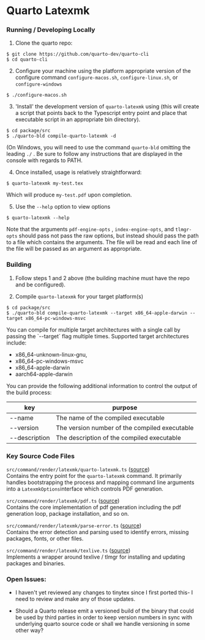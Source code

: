 # Quarto Latexmk

### Running / Developing Locally

1)  Clone the quarto repo:

``` {.bash}
$ git clone https://github.com/quarto-dev/quarto-cli
$ cd quarto-cli
```

2)  Configure your machine using the platform appropriate version of the configure command `configure-macos.sh`, `configure-linux.sh`, or `configure-windows`

``` {.bash}
$ ./configure-macos.sh 
```

3)  'Install' the development version of `quarto-latexmk` using (this will create a script that points back to the Typescript entry point and place that executable script in an appropriate bin directory).

``` {.bash}
$ cd package/src
$ ./quarto-bld compile-quarto-latexmk -d
```

(On Windows, you will need to use the command `quarto-bld` omitting the leading `./` . Be sure to follow any instructions that are displayed in the console with regards to PATH.

4)  Once installed, usage is relatively straightforward:

``` {.bash}
$ quarto-latexmk my-test.tex
```

Which will produce `my-test.pdf` upon completion.

5)  Use the `--help` option to view options

``` {.bash}
$ quarto-latexmk --help
```

Note that the arguments `pdf-engine-opts` , `index-engine-opts`, and `tlmgr-opts` should pass not pass the raw options, but instead should pass the path to a file which contains the arguments. The file will be read and each line of the file will be passed as an argument as appropriate.

### Building

1)  Follow steps 1 and 2 above (the building machine must have the repo and be configured).

2)  Compile `quarto-latexmk` for your target platform(s)

``` {.bash}
$ cd package/src
$ ./quarto-bld compile-quarto-latexmk --target x86_64-apple-darwin --target x86_64-pc-windows-msvc
```

You can compile for multiple target architectures with a single call by passing the \`--target\` flag multiple times. Supported target architectures include:

-   x86_64-unknown-linux-gnu,
-   x86_64-pc-windows-msvc
-   x86_64-apple-darwin
-   aarch64-apple-darwin

You can provide the following additional information to control the output of the build process:


| key  | purpose  |
|---|---|
| --name  |  The name of the compiled executable  |
| --version  |  The version number of the compiled executable  |
| --description  |  The description of the compiled executable  |


### Key Source Code Files

`src/command/render/latexmk/quarto-latexmk.ts` ([source](https://github.com/quarto-dev/quarto-cli/blob/main/src/command/render/latexmk/quarto-latexmk.ts))\
Contains the entry point for the `quarto-latexmk` command. It primarily handles bootstrapping the process and mapping command line arguments into a `LatexmkOptions`interface which controls PDF generation.

`src/command/render/latexmk/pdf.ts` ([source](https://github.com/quarto-dev/quarto-cli/blob/main/src/command/render/latexmk/pdf.ts))\
Contains the core implementation of pdf generation including the pdf generation loop, package installation, and so on.

`src/command/render/latexmk/parse-error.ts` ([source](https://github.com/quarto-dev/quarto-cli/blob/main/src/command/render/latexmk/parse-error.ts))\
Contains the error detection and parsing used to identify errors, missing packages, fonts, or other files.

`src/command/render/latexmk/texlive.ts` ([source](https://github.com/quarto-dev/quarto-cli/blob/main/src/command/render/latexmk/texlive.ts))\
Implements a wrapper around texlive / tlmgr for installing and updating packages and binaries.

### Open Issues:

-   I haven't yet reviewed any changes to tinytex since I first ported this- I need to review and make any of those updates.

-   Should a Quarto release emit a versioned build of the binary that could be used by third parties in order to keep version numbers in sync with underlying quarto source code or shall we handle versioning in some other way?
